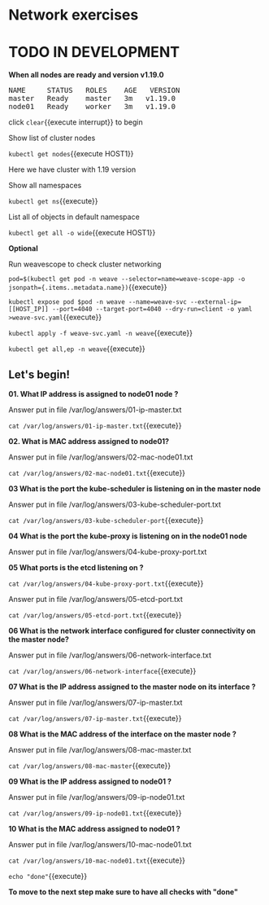 # Network exercises

# TODO IN DEVELOPMENT

**When all nodes are ready and version v1.19.0** 

<pre>
NAME     STATUS   ROLES    AGE   VERSION
master   Ready    master   3m   v1.19.0
node01   Ready    worker   3m   v1.19.0
</pre>

click ```clear```{{execute interrupt}} to begin


Show list of cluster nodes

`kubectl get nodes`{{execute HOST1}}

Here we have cluster with 1.19 version

Show all namespaces

`kubectl get ns`{{execute}}


List all of objects in default namespace

`kubectl get all -o wide`{{execute HOST1}}


**Optional**

Run weavescope to check cluster networking

`pod=$(kubectl get pod -n weave --selector=name=weave-scope-app -o jsonpath={.items..metadata.name})`{{execute}}

`kubectl expose pod $pod -n weave --name=weave-svc --external-ip=[[HOST_IP]] --port=4040 --target-port=4040 --dry-run=client -o yaml >weave-svc.yaml`{{execute}}

`kubectl apply -f weave-svc.yaml -n weave`{{execute}}

`kubectl get all,ep -n weave`{{execute}}


## Let's begin!


**01. What IP address is assigned to node01 node ?**

Answer put in file /var/log/answers/01-ip-master.txt


```cat /var/log/answers/01-ip-master.txt```{{execute}}

**02. What is MAC address assigned to node01?**

Answer put in file /var/log/answers/02-mac-node01.txt


```cat /var/log/answers/02-mac-node01.txt```{{execute}}

**03 What is the port the kube-scheduler is listening on in the master node**

Answer put in file /var/log/answers/03-kube-scheduler-port.txt

```cat /var/log/answers/03-kube-scheduler-port```{{execute}}

**04 What is the port the kube-proxy is listening on in the node01 node**

Answer put in file /var/log/answers/04-kube-proxy-port.txt

**05 What ports is the etcd listening on ?**

```cat /var/log/answers/04-kube-proxy-port.txt```{{execute}}

Answer put in file /var/log/answers/05-etcd-port.txt

```cat /var/log/answers/05-etcd-port.txt```{{execute}}

**06 What is the network interface configured for cluster connectivity on the master node?**

Answer put in file /var/log/answers/06-network-interface.txt

```cat /var/log/answers/06-network-interface```{{execute}}

**07 What is the IP address assigned to the master node on its interface ?**

Answer put in file /var/log/answers/07-ip-master.txt

```cat /var/log/answers/07-ip-master.txt```{{execute}}

**08 What is the MAC address of the interface on the master node ?**

Answer put in file /var/log/answers/08-mac-master.txt

```cat /var/log/answers/08-mac-master```{{execute}}

**09 What is the IP address assigned to node01 ?**

Answer put in file /var/log/answers/09-ip-node01.txt

```cat /var/log/answers/09-ip-node01.txt```{{execute}}

**10 What is the MAC address assigned to node01 ?**

Answer put in file /var/log/answers/10-mac-node01.txt


```cat /var/log/answers/10-mac-node01.txt```{{execute}}

```echo "done"```{{execute}}



**To move to the next step make sure to have all checks with "done"**








